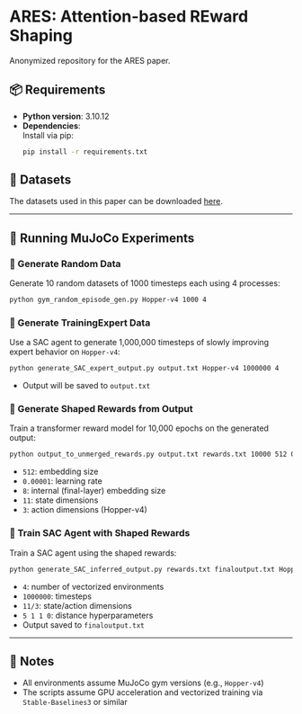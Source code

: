 # ARES: Attention-based REward Shaping

Anonymized repository for the ARES paper.

## 📦 Requirements

- **Python version**: 3.10.12  
- **Dependencies**:  
  Install via pip:
  ```bash
  pip install -r requirements.txt
  ```

## 📁 Datasets

The datasets used in this paper can be downloaded [here](https://drive.google.com/file/d/13ue2aqBMZLj_6IxhZYW4Azz8id5dNN-G/view?usp=sharing).

---

## 🚀 Running MuJoCo Experiments

### 🔹 Generate Random Data

Generate 10 random datasets of 1000 timesteps each using 4 processes:

```bash
python gym_random_episode_gen.py Hopper-v4 1000 4
```

### 🔹 Generate TrainingExpert Data

Use a SAC agent to generate 1,000,000 timesteps of slowly improving expert behavior on `Hopper-v4`:

```bash
python generate_SAC_expert_output.py output.txt Hopper-v4 1000000 4
```

- Output will be saved to `output.txt`

### 🔹 Generate Shaped Rewards from Output

Train a transformer reward model for 10,000 epochs on the generated output:

```bash
python output_to_unmerged_rewards.py output.txt rewards.txt 10000 512 0.00001 8 11 3
```

- `512`: embedding size  
- `0.00001`: learning rate  
- `8`: internal (final-layer) embedding size  
- `11`: state dimensions  
- `3`: action dimensions (Hopper-v4)

### 🔹 Train SAC Agent with Shaped Rewards

Train a SAC agent using the shaped rewards:

```bash
python generate_SAC_inferred_output.py rewards.txt finaloutput.txt Hopper-v4 4 1000000 11 3 5 1 1 0
```

- `4`: number of vectorized environments  
- `1000000`: timesteps  
- `11/3`: state/action dimensions  
- `5 1 1 0`: distance hyperparameters  
- Output saved to `finaloutput.txt`

---

## 📄 Notes

- All environments assume MuJoCo gym versions (e.g., `Hopper-v4`)
- The scripts assume GPU acceleration and vectorized training via `Stable-Baselines3` or similar

